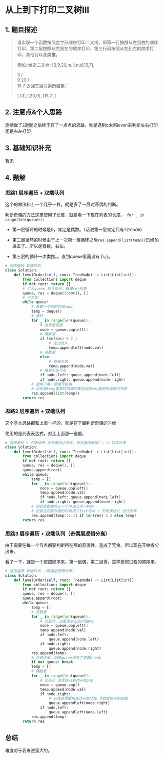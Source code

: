 # 从上到下打印二叉树Ⅲ

## 1. 题目描述

> 请实现一个函数按照之字形顺序打印二叉树，即第一行按照从左到右的顺序打印，第二层按照从右到左的顺序打印，第三行再按照从左到右的顺序打印，其他行以此类推。
>
> 例如:
> 给定二叉树: [3,9,20,null,null,15,7],
>
>    3
>    / \
>   9  20
>     /  \
>    15   7
> 返回其层次遍历结果：
>
> [
>   [3],
>   [20,9],
>   [15,7]
> ]

## 2. 注意点&个人思路

连续做了2道题之后终于有了一点点的思路。就是遇到odd和even来判断左右打印还是右左打印。

## 3. 基础知识补充

暂无

## 4. 题解

### 思路1 层序遍历 + 双端队列

这个的做法和上一个几乎一样，就是多了一层对奇偶的判断。

判断奇偶的方法这里使用了长度，就是看一下现在列表的长度。` for _ in range(len(queue)):`

- 第一层循环的时候是0，肯定是偶数。（话说第一层肯定只有1个node）

- 第二层循环的时候由于上一次第一层循环之后`res.append(list(temp))`已经加进去了。所以是奇数。右左。

- 第三层的循环一次类推。。直到queue里面没有节点。

```python
# 层序遍历 双端队列
class Solution:
    def levelOrder(self, root: TreeNode) -> List[List[int]]:
        from collections import deque
        if not root: return []
        # 引入queue 放入队列，新建res列表
        queue, res = deque([root]), []
        # 不为空
        while queue:
            # 新建一个临时存储node
            temp = deque()
            # 循环
            for _ in range(len(queue)):
                # 出来最前面
                node = queue.popleft()
                # 偶数层
                if len(res) % 2 :
                    # 左边进入
                    temp.appendleft(node.val)
                # 奇数层
                else:
                    # 直接添加
                    temp.append(node.val)
                # 接着左右节点
                if node.left: queue.append(node.left)
                if node.right: queue.append(node.right)
            # 适用于每一层循环结束
            # 这时候temp需要转换成列表添加到res里面形成新的列表
            res.append(list(temp))
        return res
```



### 思路2 层序遍历 + 双端队列

这个基本思路都和上面一样的，就是在下面判断奇偶的时候

使用的是列表表达式，对比上面那一道题。

```python
# 层序遍历 + 列表倒序 左右遍历正常写，右左遍历直接[::-1]切片处理
class Solution:
    def levelOrder(self, root: TreeNode) -> List[List[int]]:
        from collections import deque
        if not root: return []
        queue, res = deque(), []
        queue.append(root)
        while queue:
            temp = []
            for _ in range(len(queue)):
                node = queue.popleft()
                temp.append(node.val)
                if node.left: queue.append(node.left)
                if node.right: queue.append(node.right)
            # 到这里都是和上一个方法几乎一样的 
            # 但是在判断长度的时候用了list切片 + 列表表达式 进行反转
            res.append(temp[::-1] if len(res) % 2 else temp)
        return res
```



### 思路3 层序遍历 + 双端队列（奇偶层逻辑分离）

由于需要在每一个节点都要判断所在层的奇偶性，造成了冗余。所以现在开始拆分出来。

看了一下，就是一个按照顺序来。第一层偶，第二层奇，这样按照过程的顺序来。

```python
# 层序遍历 双端队列 （奇偶层逻辑分离）
class Solution:
    def levelOrder(self, root: TreeNode) -> List[List[int]]:
        from collections import deque
        if not root: return []
        queue, res = deque(), []
        queue.append(root)
        while queue:
            temp = []
            # 奇数层
            for _ in range(len(queue)):
                # 区别点，这里是从左边开始pop
                node = queue.popleft()
                temp.append(node.val)
                if node.left:
                    queue.append(node.left)
                if node.right:
                    queue.append(node.right)
            res.append(temp)
            # 注意这里，如果queue没有了需要break
            if not queue: break
            temp = []
            # 偶数层            
            for _ in range(len(queue)):
                # 区别点 这里是从右边开始pop
                node = queue.pop()
                temp.append(node.val)
                if node.right:
                    # 记住这里要用左边开始添加 也就是队列的前面
                    queue.appendleft(node.right)
                if node.left:
                    queue.appendleft(node.left)
            res.append(temp)
        return res
```



## 总结

难度对于我来说蛮大的。